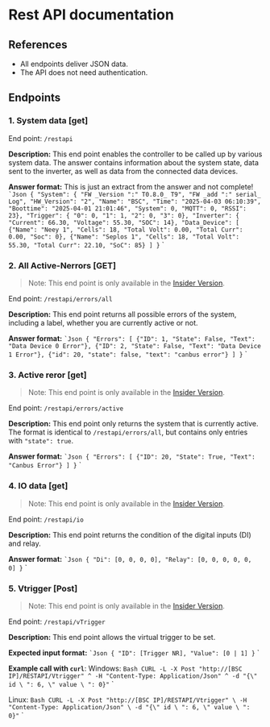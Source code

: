 # Rest API documentation

## References
- All endpoints deliver JSON data.
- The API does not need authentication.

## Endpoints

### 1. System data [get]
End point: `/restapi`

**Description:**
This end point enables the controller to be called up by various system data. The answer contains information about the system state, data sent to the inverter, as well as data from the connected data devices.

**Answer format:**
This is just an extract from the answer and not complete!
`` `Json
{
"System": {
"FW _Version ":" T0.8.0_ T9",
"FW _add ":" serial_ Log",
"HW_Version": "2",
"Name": "BSC",
"Time": "2025-04-03 06:10:39",
"Boottime": "2025-04-01 21:01:46",
"System": 0,
"MQTT": 0,
"RSSI": 23},
"Trigger": {
"0": 0,
"1": 1,
"2": 0,
"3": 0},
"Inverter": {
"Current": 66.30,
"Voltage": 55.30,
"SOC": 14},
"Data_Device": [
{"Name": "Neey 1", "Cells": 18, "Total Volt": 0.00, "Total Curr": 0.00, "Soc": 0},
{"Name": "Seplos 1", "Cells": 18, "Total Volt": 55.30, "Total Curr": 22.10, "SoC": 85}
]
}
`` `

### 2. All Active-Nerrors [GET]
> Note: This end point is only available in the [Insider Version](insider.md).

End point: `/restapi/errors/all`

**Description:**
This end point returns all possible errors of the system, including a label, whether you are currently active or not.

**Answer format:**
`` `Json
{
"Errors": [
{"ID": 1, "State": False, "Text": "Data Device 0 Error"},
{"ID": 2, "State": False, "Text": "Data Device 1 Error"},
{"id": 20, "state": false, "text": "canbus error"}
]
}
`` `

### 3. Active reror [get]
> Note: This end point is only available in the [Insider Version](insider.md).

End point: `/restapi/errors/active`

**Description:**
This end point only returns the system that is currently active. The format is identical to `/restapi/errors/all`, but contains only entries with `"state": true`.

**Answer format:**
`` `Json
{
"Errors": [
{"ID": 20, "State": True, "Text": "Canbus Error"}
]
}
`` `

### 4. IO data [get]
> Note: This end point is only available in the [Insider Version](insider.md).

End point: `/restapi/io`

**Description:**
This end point returns the condition of the digital inputs (DI) and relay.

**Answer format:**
`` `Json
{
"Di": [0, 0, 0, 0],
"Relay": [0, 0, 0, 0, 0, 0]
}
`` `

### 5. Vtrigger [Post]
> Note: This end point is only available in the [Insider Version](insider.md).

End point: `/restapi/vTrigger`

**Description:**
This end point allows the virtual trigger to be set.

**Expected input format:**
`` `Json
{
"ID": [Trigger NR],
"Value": [0 | 1]
}
`` `

**Example call with `curl`**:
Windows:
`` Bash
CURL -L -X Post "http://[BSC IP]/RESTAPI/Vtrigger" ^
-H "Content-Type: Application/Json" ^
-d "{\" id \ ": 6, \" value \ ": 0}"
`` `

Linux:
`` Bash
CURL -L -X Post "http://[BSC IP]/RESTAPI/Vtrigger" \
-H "Content-Type: Application/Json" \
-d "{\" id \ ": 6, \" value \ ": 0}"
`` `

